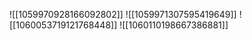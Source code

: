 ![[1059970928166092802]]
![[1059971307595419649]]
![[1060053719121768448]]
![[1060110198667386881]]
